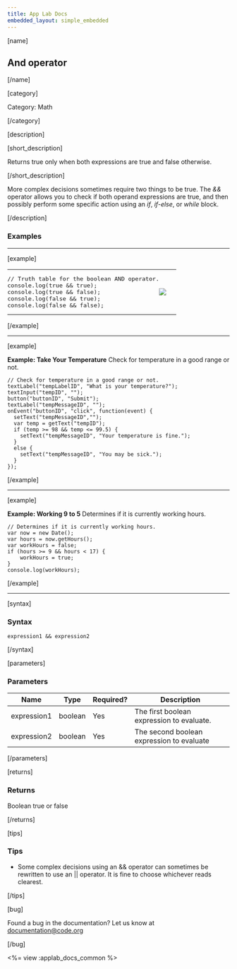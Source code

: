 ```yaml
---
title: App Lab Docs
embedded_layout: simple_embedded
---
```


[name]

## And operator

[/name]

[category]

Category: Math

[/category]

[description]

[short_description]

Returns true only when both expressions are true and false otherwise.

[/short_description]

More complex decisions sometimes require two things to be true. The *&&* operator allows you to check if both operand expressions are true, and then possibly perform some specific action using an *if*, *if-else*, or *while* block.

[/description]

### Examples
____________________________________________________

[example]

<table>
<tr>
<td style="border-style:none; width:90%; padding:0px">
<pre>
// Truth table for the boolean AND operator.
console.log(true && true);
console.log(true && false);
console.log(false && true);
console.log(false && false);
</pre>
</td>
<td style="border-style:none; width:10%; padding:0px">
<img src='https://images.code.org/aca44404d74a4d2a377fa30e699bfac6-image-1450178464068.jpg'>
</td>
</tr>
</table>

[/example]

____________________________________________________

[example]

**Example: Take Your Temperature** Check for temperature in a good range or not.

```
// Check for temperature in a good range or not.
textLabel("tempLabelID", "What is your temperature?");
textInput("tempID", "");
button("buttonID", "Submit");
textLabel("tempMessageID", "");
onEvent("buttonID", "click", function(event) {
  setText("tempMessageID","");
  var temp = getText("tempID");
  if (temp >= 98 && temp <= 99.5) {
    setText("tempMessageID", "Your temperature is fine.");
  }
  else {
    setText("tempMessageID", "You may be sick.");
  }
});
```

[/example]
____________________________________________________

[example]

**Example: Working 9 to 5** Determines if it is currently working hours.

```
// Determines if it is currently working hours.
var now = new Date();
var hours = now.getHours(); 
var workHours = false;
if (hours >= 9 && hours < 17) {
    workHours = true;
}
console.log(workHours);
```

[/example]
____________________________________________________

[syntax]

### Syntax

```
expression1 && expression2
```

[/syntax]

[parameters]

### Parameters

| Name  | Type | Required? | Description |
|-----------------|------|-----------|-------------|
| expression1 | boolean | Yes | The first boolean expression to evaluate. |
| expression2 | boolean | Yes | The second boolean expression to evaluate |

[/parameters]

[returns]

### Returns
Boolean true or false

[/returns]

[tips]

### Tips
- Some complex decisions using an && operator can sometimes be rewritten to use an || operator. It is fine to choose whichever reads clearest.

[/tips]

[bug]

Found a bug in the documentation? Let us know at documentation@code.org

[/bug]

<%= view :applab_docs_common %>
